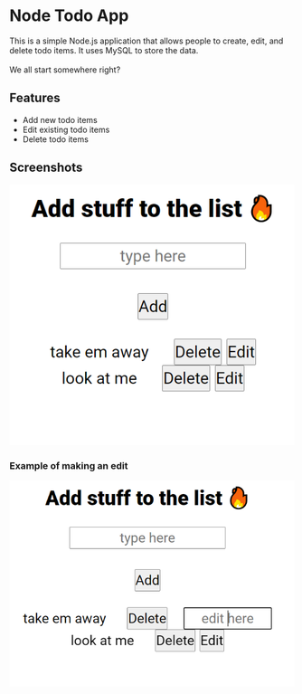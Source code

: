 # Node Todo App

This is a simple Node.js application that allows people to create, edit, and delete todo items. It uses MySQL to store the data.
<br><br>We all start somewhere right?

## Features
* Add new todo items
* Edit existing todo items
* Delete todo items

## Screenshots

![Todo List](https://github.com/NeoFoxxo/node-todo-app/blob/master/ss1.png)

### Example of making an edit
![Edit Functionality](https://github.com/NeoFoxxo/node-todo-app/blob/master/ss2.png)
